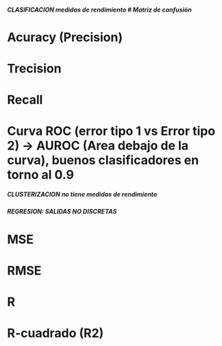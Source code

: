 ##### CLASIFICACION medidas de rendimiento # Matriz de confusión
# Acuracy (Precision)
# Trecision
# Recall
# Curva ROC (error tipo 1 vs Error tipo 2) -> AUROC (Area debajo de la curva), buenos clasificadores en torno al 0.9

##### CLUSTERIZACION no tiene medidas de rendimiento

##### REGRESION: SALIDAS NO DISCRETAS
# MSE
# RMSE
# R
# R-cuadrado (R2)
